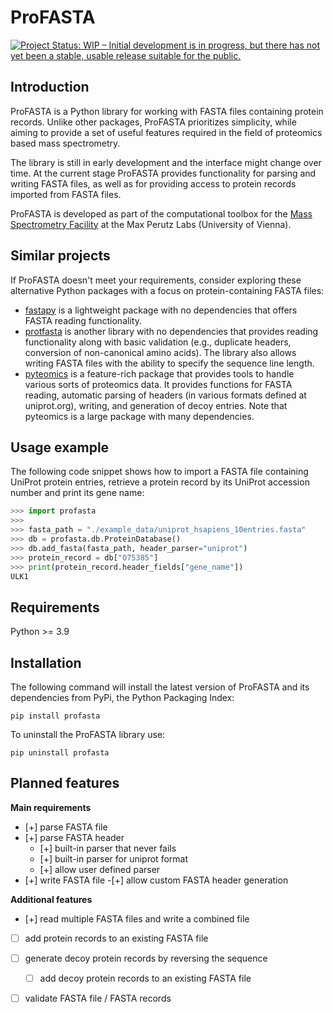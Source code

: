 # ProFASTA
[![Project Status: WIP – Initial development is in progress, but there has not yet been a stable, usable release suitable for the public.](https://www.repostatus.org/badges/latest/wip.svg)](https://www.repostatus.org/#wip)

## Introduction
ProFASTA is a Python library for working with FASTA files containing protein records. Unlike other packages, ProFASTA prioritizes simplicity, while aiming to provide a set of useful features required in the field of proteomics based mass spectrometry. 

The library is still in early development and the interface might change over time. At the current stage ProFASTA provides functionality for parsing and writing FASTA files, as well as for providing access to protein records imported from FASTA files.

ProFASTA is developed as part of the computational toolbox for the [Mass Spectrometry Facility](https://www.maxperutzlabs.ac.at/research/facilities/mass-spectrometry-facility) at the Max Perutz Labs (University of Vienna).

## Similar projects
If ProFASTA doesn't meet your requirements, consider exploring these alternative Python packages with a focus on protein-containing FASTA files:

- [fastapy](https://pypi.org/project/fastapy/) is a lightweight package with no dependencies that offers FASTA reading functionality.
- [protfasta](https://pypi.org/project/protfasta/) is another library with no dependencies that provides reading functionality along with basic validation (e.g., duplicate headers, conversion of non-canonical amino acids). The library also allows writing FASTA files with the ability to specify the sequence line length.
- [pyteomics](https://pyteomics.readthedocs.io/en/latest/index.html) is a feature-rich package that provides tools to handle various sorts of proteomics data. It provides functions for FASTA reading, automatic parsing of headers (in various formats defined at uniprot.org), writing, and generation of decoy entries. Note that pyteomics is a large package with many dependencies.

## Usage example
The following code snippet shows how to import a FASTA file containing UniProt protein entries, retrieve a protein record by its UniProt accession number and print its gene name:

```python
>>> import profasta
>>> 
>>> fasta_path = "./example_data/uniprot_hsapiens_10entries.fasta"
>>> db = profasta.db.ProteinDatabase()
>>> db.add_fasta(fasta_path, header_parser="uniprot")
>>> protein_record = db["O75385"]
>>> print(protein_record.header_fields["gene_name"])
ULK1
```

## Requirements
Python >= 3.9

## Installation
The following command will install the latest version of ProFASTA and its dependencies from PyPi, the Python Packaging Index:

```
pip install profasta
```

To uninstall the ProFASTA library use:

```
pip uninstall profasta
```

## Planned features
**Main requirements**
- [+] parse FASTA file
- [+] parse FASTA header
    - [+] built-in parser that never fails
    - [+] built-in parser for uniprot format
    - [+] allow user defined parser
- [+] write FASTA file
    -[+] allow custom FASTA header generation
    
**Additional features**
- [+] read multiple FASTA files and write a combined file
- [ ] add protein records to an existing FASTA file
- [ ] generate decoy protein records by reversing the sequence
    - [ ] add decoy protein records to an existing FASTA file
- [ ] validate FASTA file / FASTA records

